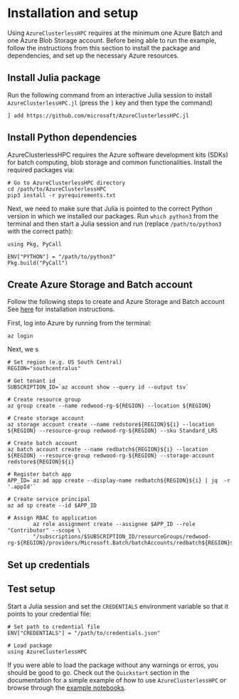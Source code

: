 # Installation and setup

Using `AzureClusterlessHPC` requires at the minimum one Azure Batch and one Azure Blob Storage account. Before being able to run the example, follow the instructions from this section to install the package and dependencies, and set up the necessary Azure resources.

## Install Julia package

Run the following command from an interactive Julia session to install `AzureClusterlessHPC.jl` (press the `]` key and then type the command)

```
] add https://github.com/microsoft/AzureClusterlessHPC.jl
```


## Install Python dependencies

AzureClusterlessHPC requires the Azure software development kits (SDKs) for batch computing, blob storage and common functionalities. Install the required packages via:

```
# Go to AzureClusterlessHPC directory
cd /path/to/AzureClusterlessHPC
pip3 install -r pyrequirements.txt
```

Next, we need to make sure that Julia is pointed to the correct Python version in which we installed our packages. Run `which python3` from the terminal and then start a Julia session and run (replace `/path/to/python3` with the correct path):

```
using Pkg, PyCall

ENV["PYTHON"] = "/path/to/python3"
Pkg.build("PyCall")
```

## Create Azure Storage and Batch account

Follow the following steps to create and Azure Storage and Batch account See [here](https://docs.microsoft.com/en-us/cli/azure/) for installation instructions. 

First, log into Azure by running from the terminal:

```
az login
```

Next, we s

```
# Set region (e.g. US South Central)
REGION="southcentralus"
```



```
# Get tenant id
SUBSCRIPTION_ID=`az account show --query id --output tsv`

# Create resource group
az group create --name redwood-rg-${REGION} --location ${REGION}

# Create storage account
az storage account create --name redstore${REGION}${i} --location ${REGION} --resource-group redwood-rg-${REGION} --sku Standard_LRS

# Create batch account
az batch account create --name redbatch${REGION}${i} --location ${REGION} --resource-group redwood-rg-${REGION} --storage-account redstore${REGION}${i}

# Register batch app
APP_ID=`az ad app create --display-name redbatch${REGION}${i} | jq  -r '.appId'`

# Create service principal
az ad sp create --id $APP_ID

# Assign RBAC to application
        az role assignment create --assignee $APP_ID --role "Contributor" --scope \
        "/subscriptions/$SUBSCRIPTION_ID/resourceGroups/redwood-rg-${REGION}/providers/Microsoft.Batch/batchAccounts/redbatch${REGION}${i}"
```


## Set up credentials



## Test setup

Start a Julia session and set the `CREDENTIALS` environment variable so that it points to your credential file:

```
# Set path to credential file
ENV["CREDENTIALS"] = "/path/to/credentials.json"

# Load package
using AzureClusterlessHPC
```

If you were able to load the package without any warnings or erros, you should be good to go. Check out the `Quickstart` section in the documentation for a simple example of how to use `AzureClusterlessHPC` or browse through the [example notebooks](https://github.com/microsoft/AzureClusterlessHPC.jl/tree/main/examples).